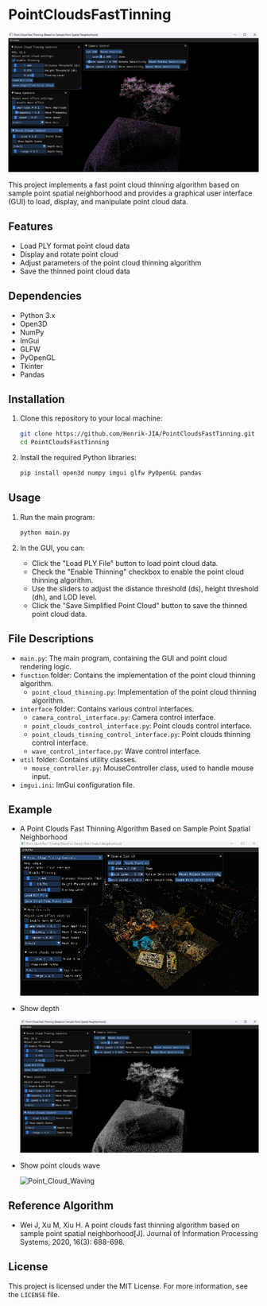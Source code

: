 # PointCloudsFastTinning

![image-20241014165350407](./assets/Main_Interface_PointCloudsFastTinning.png)

This project implements a fast point cloud thinning algorithm based on sample point spatial neighborhood and provides a graphical user interface (GUI) to load, display, and manipulate point cloud data.

## Features

- Load PLY format point cloud data
- Display and rotate point cloud
- Adjust parameters of the point cloud thinning algorithm
- Save the thinned point cloud data

## Dependencies

- Python 3.x
- Open3D
- NumPy
- ImGui
- GLFW
- PyOpenGL
- Tkinter
- Pandas

## Installation

1. Clone this repository to your local machine:

   ```sh
   git clone https://github.com/Henrik-JIA/PointCloudsFastTinning.git
   cd PointCloudsFastTinning
   ```

2. Install the required Python libraries:

   ```sh
   pip install open3d numpy imgui glfw PyOpenGL pandas
   ```

## Usage

1. Run the main program:

   ```sh
   python main.py
   ```

2. In the GUI, you can:

   - Click the "Load PLY File" button to load point cloud data.
   - Check the "Enable Thinning" checkbox to enable the point cloud thinning algorithm.
   - Use the sliders to adjust the distance threshold (ds), height threshold (dh), and LOD level.
   - Click the "Save Simplified Point Cloud" button to save the thinned point cloud data.

## File Descriptions

- `main.py`: The main program, containing the GUI and point cloud rendering logic.
- `function` folder: Contains the implementation of the point cloud thinning algorithm.
  - `point_cloud_thinning.py`: Implementation of the point cloud thinning algorithm.
- `interface` folder: Contains various control interfaces.
  - `camera_control_interface.py`: Camera control interface.
  - `point_clouds_control_interface.py`: Point clouds control interface.
  - `point_clouds_tinning_control_interface.py`: Point clouds thinning control interface.
  - `wave_control_interface.py`: Wave control interface.
- `util` folder: Contains utility classes.
  - `mouse_controller.py`: MouseController class, used to handle mouse input.
- `imgui.ini`: ImGui configuration file.

## Example

- A Point Clouds Fast Thinning Algorithm Based on Sample Point Spatial Neighborhood
  ![Point_Cloud_Tinning](./assets/Point_Clouds_Tinning.gif)
  
- Show depth

  ![image-20241014164918206](./assets/Point_Clouds_Depth.png)

- Show point clouds wave

  ![Point_Cloud_Waving](./assets/Point_Clouds_Waving.gif)

## Reference Algorithm

- Wei J, Xu M, Xiu H. A point clouds fast thinning algorithm based on sample point spatial neighborhood[J]. Journal of Information Processing Systems, 2020, 16(3): 688-698.

## License

This project is licensed under the MIT License. For more information, see the `LICENSE` file.
